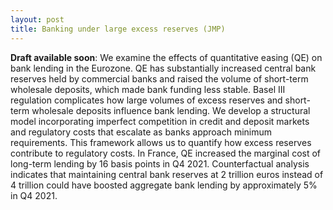 ```yaml
---
layout: post
title: Banking under large excess reserves (JMP)
---
```


**Draft available soon**: We examine the effects of quantitative easing (QE) on bank lending in the Eurozone. QE has substantially increased central bank reserves held by commercial banks and raised the volume of short-term wholesale
deposits, which made bank funding less stable. Basel III regulation complicates how large volumes of excess reserves and short-term wholesale deposits influence bank lending. We develop a structural model incorporating
imperfect competition in credit and deposit markets and regulatory costs that escalate as banks approach minimum requirements. This framework allows us to quantify how excess reserves contribute to regulatory costs.
In France, QE increased the marginal cost of long-term lending by 16 basis points in Q4 2021. Counterfactual
analysis indicates that maintaining central bank reserves at 2 trillion euros instead of 4 trillion could have boosted
aggregate bank lending by approximately 5% in Q4 2021.